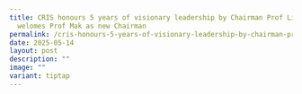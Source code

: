 ```yaml
---
title: CRIS honours 5 years of visionary leadership by Chairman Prof Lim,
  welomes Prof Mak as new Chairman
permalink: /cris-honours-5-years-of-visionary-leadership-by-chairman-prof-lim-welomes-prof-mak-as-new-chairman/
date: 2025-05-14
layout: post
description: ""
image: ""
variant: tiptap
---
```


